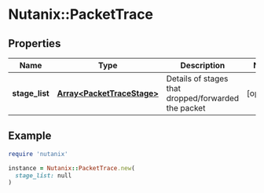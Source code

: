# Nutanix::PacketTrace

## Properties

| Name | Type | Description | Notes |
| ---- | ---- | ----------- | ----- |
| **stage_list** | [**Array&lt;PacketTraceStage&gt;**](PacketTraceStage.md) | Details of stages that dropped/forwarded the packet | [optional] |

## Example

```ruby
require 'nutanix'

instance = Nutanix::PacketTrace.new(
  stage_list: null
)
```

